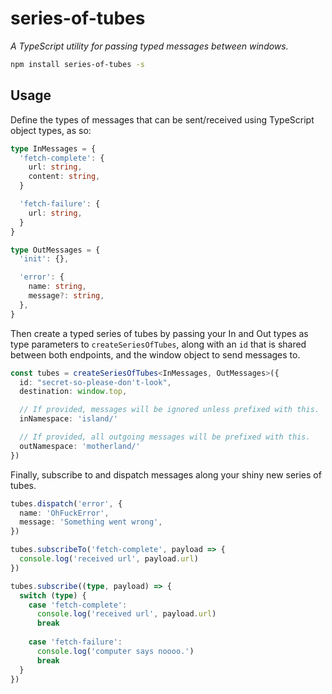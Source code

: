 series-of-tubes
===============

*A TypeScript utility for passing typed messages between windows.*

```bash
npm install series-of-tubes -s
```

## Usage

Define the types of messages that can be sent/received using TypeScript object types, as so:

```typescript
type InMessages = {
  'fetch-complete': {
    url: string,
    content: string,
  }

  'fetch-failure': {
    url: string,
  }
}

type OutMessages = {
  'init': {},

  'error': {
    name: string,
    message?: string,
  },
}
```

Then create a typed series of tubes by passing your In and Out types as type parameters to `createSeriesOfTubes`, along with an `id` that is shared between both endpoints, and the window object to send messages to. 

```typescript
const tubes = createSeriesOfTubes<InMessages, OutMessages>({
  id: "secret-so-please-don't-look",
  destination: window.top,

  // If provided, messages will be ignored unless prefixed with this.
  inNamespace: 'island/'

  // If provided, all outgoing messages will be prefixed with this.
  outNamespace: 'motherland/'
})
```

Finally, subscribe to and dispatch messages along your shiny new series of tubes.

```typescript
tubes.dispatch('error', {
  name: 'OhFuckError',
  message: 'Something went wrong',
})

tubes.subscribeTo('fetch-complete', payload => {
  console.log('received url', payload.url)
})

tubes.subscribe((type, payload) => {
  switch (type) {
    case 'fetch-complete':
      console.log('received url', payload.url)
      break
    
    case 'fetch-failure':
      console.log('computer says noooo.')
      break
  }
})
```
